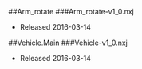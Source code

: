 ##Arm_rotate
###Arm_rotate-v1_0.nxj
- Released 2016-03-14

##Vehicle.Main
###Vehicle-v1_0.nxj
- Released 2016-03-14
